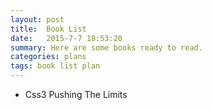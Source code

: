 ```yaml
---
layout: post
title:  Book List
date:   2015-7-7 18:53:20
summary: Here are some books ready to read.
categories: plans
tags: book list plan
---
```

- Css3 Pushing The Limits
